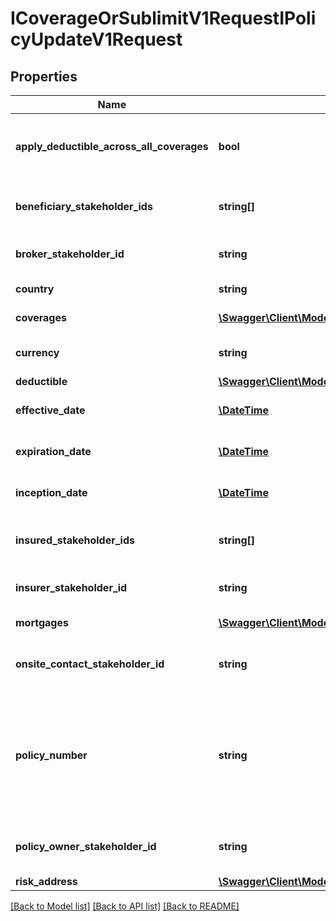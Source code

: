 # ICoverageOrSublimitV1RequestIPolicyUpdateV1Request

## Properties
Name | Type | Description | Notes
------------ | ------------- | ------------- | -------------
**apply_deductible_across_all_coverages** | **bool** | Does deductible apply across all coverages | 
**beneficiary_stakeholder_ids** | **string[]** | List of beneficiary stakeholder ids | [optional] 
**broker_stakeholder_id** | **string** | The broker stakeholder id | [optional] 
**country** | **string** | The policy country | 
**coverages** | [**\Swagger\Client\Model\ICoverageOrSublimitV1Request[]**](ICoverageOrSublimitV1Request.md) | List of coverages | [optional] 
**currency** | **string** | The currency of the policy | [optional] 
**deductible** | [**\Swagger\Client\Model\DeductibleV1Request**](DeductibleV1Request.md) |  | [optional] 
**effective_date** | [**\DateTime**](\DateTime.md) | The effective date | [optional] 
**expiration_date** | [**\DateTime**](\DateTime.md) | The expiration date | [optional] 
**inception_date** | [**\DateTime**](\DateTime.md) | The inception date | [optional] 
**insured_stakeholder_ids** | **string[]** | List of insured stakeholder ids | [optional] 
**insurer_stakeholder_id** | **string** | The insurer stakeholder id | [optional] 
**mortgages** | [**\Swagger\Client\Model\MortgageV1Request[]**](MortgageV1Request.md) | List of mortgages | [optional] 
**onsite_contact_stakeholder_id** | **string** | The onsite contact stakeholder id | [optional] 
**policy_number** | **string** | The policy number.   Must match the policy number pattern set up in the policy template rules. | [optional] 
**policy_owner_stakeholder_id** | **string** | The policy owner stakeholder id | [optional] 
**risk_address** | [**\Swagger\Client\Model\AddressV1Request**](AddressV1Request.md) |  | [optional] 

[[Back to Model list]](../../README.md#documentation-for-models) [[Back to API list]](../../README.md#documentation-for-api-endpoints) [[Back to README]](../../README.md)

